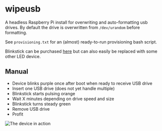 # wipeusb
A headless Raspberry Pi install for overwriting and auto-formatting usb drives. By default the drive is overwritten from ``/dev/urandom`` before formatting.

See ``provisioning.txt`` for an (almost) ready-to-run provisioning bash script.

Blinkstick can be purchased [here](https://www.blinkstick.com/) but can also easily be replaced with some other LED device.

## Manual
* Device blinks purple once after boot when ready to receive USB drive
* Insert one USB drive (does not yet handle multiple)
* Blinkstick starts pulsing orange
* Wait X minutes depending on drive speed and size
* Blinkstick turns steady green
* Remove USB drive
* Profit

![The device in action](https://i.imgur.com/DqaCtljm.png)
